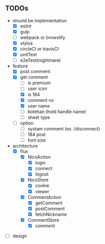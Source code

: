## TODOs

- shuold be implementation
  - [x] eslint
  - [x] gulp
  - [ ] webpack or browslify
  - [x] stylus
  - [x] circleCI or travisCI
  - [x] unitTest
  - [ ] e2eTest(nightmare)

- feature
  - [x] post comment
  - [x] get comment
    - [ ] is premium
    - [ ] user icon
    - [x] is 184
    - [x] comment no
    - [x] user name
    - [ ] kotehan (hold handle name)
    - [ ] sheet type
  - [ ] option
    - [ ] systam comment (ex. /disconnect)
    - [ ] 184 post
    - [ ] font size

- architecture
  - [x] flux
    - [x] NicoAction
      - [x] login
      - [x] connect
      - [x] logout
    - [x] NicoStore
      - [x] cookie
      - [x] viewer
    - [x] CommentAction
      - [x] getComment
      - [x] postComment
      - [x] fetchNickname
    - [x] CommentStore
      - [x] comment

- [ ] design

